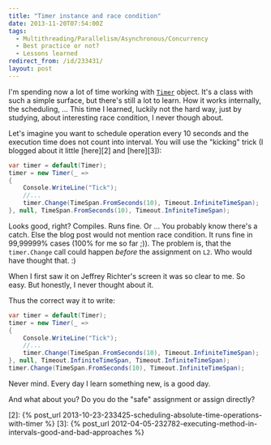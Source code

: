 ```yaml
---
title: "Timer instance and race condition"
date: 2013-11-20T07:54:00Z
tags:
  - Multithreading/Parallelism/Asynchronous/Concurrency
  - Best practice or not?
  - Lessons learned
redirect_from: /id/233431/
layout: post
---
```

I'm spending now a lot of time working with [`Timer`][1] object. It's a class with such a simple surface, but there's still a lot to learn. How it works internally, the scheduling, ... This time I learned, luckily not the hard way, just by studying, about interesting race condition, I never though about.

<!-- excerpt -->

Let's imagine you want to schedule operation every 10 seconds and the execution time does not count into interval. You will use the "kicking" trick (I blogged about it little [here][2] and [here][3]):

```csharp
var timer = default(Timer);
timer = new Timer(_ =>
{
	Console.WriteLine("Tick");
	//...
	timer.Change(TimeSpan.FromSeconds(10), Timeout.InfiniteTimeSpan);
}, null, TimeSpan.FromSeconds(10), Timeout.InfiniteTimeSpan);
```

Looks good, right? Compiles. Runs fine. Or ... You probably know there's a catch. Else the blog post would not mention race condition. It runs fine in 99,99999% cases (100% for me so far ;)). The problem is, that the `timer.Change` call could happen _before_ the assignment on `L2`. Who would have thought that. :)

When I first saw it on Jeffrey Richter's screen it was so clear to me. So easy. But honestly, I never thought about it.

Thus the correct way it to write:

```csharp
var timer = default(Timer);
timer = new Timer(_ =>
{
	Console.WriteLine("Tick");
	//...
	timer.Change(TimeSpan.FromSeconds(10), Timeout.InfiniteTimeSpan);
}, null, Timeout.InfiniteTimeSpan, Timeout.InfiniteTimeSpan);
timer.Change(TimeSpan.FromSeconds(10), Timeout.InfiniteTimeSpan);
```

 Never mind. Every day I learn something new, is a good day.

And what about you? Do you do the "safe" assignment or assign directly?

[1]: http://msdn.microsoft.com/en-us/library/system.threading.timer(v=vs.110).aspx
[2]: {% post_url 2013-10-23-233425-scheduling-absolute-time-operations-with-timer %}
[3]: {% post_url 2012-04-05-232782-executing-method-in-intervals-good-and-bad-approaches %}